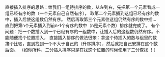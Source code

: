 直接插入排序的思路：给我们一组待排序的数，从左到右，先把第一个元素看成一组已经有序的数（一个元素自己自然有序），
取第二个元素插到这组已经有序的数中，插入后使这组数仍然有序。
然后再取第三个元素往这组仍然有序的数中插…直到把第n个元素插入到前n-1个有序的数中（n是元素个数）排序就完成了。
有个问题：把一个数插入到一个已经有序的一组数中，让插入后的这组数仍然有序。不能随便找个位置插入，
直接插入排序的做法很笨：拿这个待插入的数与组里的数挨个比较，直到找到一个不大于自己的（升序排序），然后就把自己安排在这个数后面。
（如你所料，二分插入排序只是在找这个位置的时候使用了二分查找 ！）
